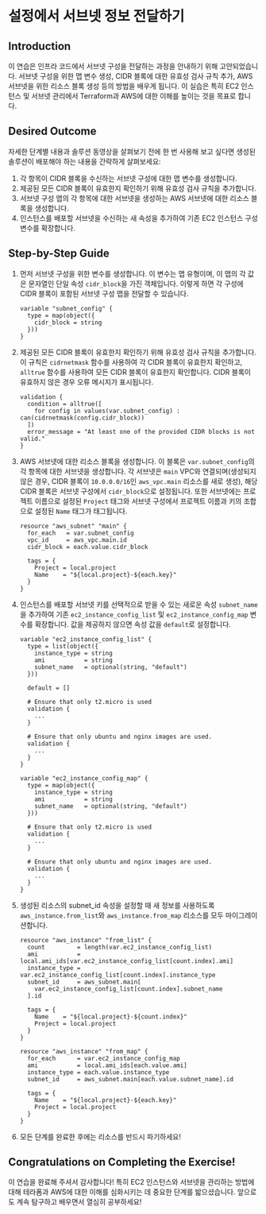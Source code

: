 # 설정에서 서브넷 정보 전달하기

## Introduction

이 연습은 인프라 코드에서 서브넷 구성을 전달하는 과정을 안내하기 위해 고안되었습니다. 서브넷 구성을 위한 맵 변수 생성, CIDR 블록에 대한 유효성 검사 규칙 추가, AWS 서브넷을 위한 리소스 블록 생성 등의 방법을 배우게 됩니다. 이 실습은 특히 EC2 인스턴스 및 서브넷 관리에서 Terraform과 AWS에 대한 이해를 높이는 것을 목표로 합니다.

## Desired Outcome

자세한 단계별 내용과 솔루션 동영상을 살펴보기 전에 한 번 사용해 보고 싶다면 생성된 솔루션이 배포해야 하는 내용을 간략하게 살펴보세요:

1. 각 항목이 CIDR 블록을 수신하는 서브넷 구성에 대한 맵 변수를 생성합니다.
2. 제공된 모든 CIDR 블록이 유효한지 확인하기 위해 유효성 검사 규칙을 추가합니다.
3. 서브넷 구성 맵의 각 항목에 대한 서브넷을 생성하는 AWS 서브넷에 대한 리소스 블록을 생성합니다.
4. 인스턴스를 배포할 서브넷을 수신하는 새 속성을 추가하여 기존 EC2 인스턴스 구성 변수를 확장합니다.

## Step-by-Step Guide

1. 먼저 서브넷 구성을 위한 변수를 생성합니다. 이 변수는 맵 유형이며, 이 맵의 각 값은 문자열인 단일 속성 `cidr_block`을 가진 객체입니다. 이렇게 하면 각 구성에 CIDR 블록이 포함된 서브넷 구성 맵을 전달할 수 있습니다.

    ```
    variable "subnet_config" {
      type = map(object({
        cidr_block = string
      }))
    }
    ```

2. 제공된 모든 CIDR 블록이 유효한지 확인하기 위해 유효성 검사 규칙을 추가합니다. 이 규칙은 `cidrnetmask` 함수를 사용하여 각 CIDR 블록이 유효한지 확인하고, `alltrue` 함수를 사용하여 모든 CIDR 블록이 유효한지 확인합니다. CIDR 블록이 유효하지 않은 경우 오류 메시지가 표시됩니다.

    ```
    validation {
      condition = alltrue([
        for config in values(var.subnet_config) : can(cidrnetmask(config.cidr_block))
      ])
      error_message = "At least one of the provided CIDR blocks is not valid."
    }
    ```

3. AWS 서브넷에 대한 리소스 블록을 생성합니다. 이 블록은 `var.subnet_config`의 각 항목에 대한 서브넷을 생성합니다. 각 서브넷은 `main` VPC와 연결되며(생성되지 않은 경우, CIDR 블록이 `10.0.0.0/16`인 `aws_vpc.main` 리소스를 새로 생성), 해당 CIDR 블록은 서브넷 구성에서 `cidr_block`으로 설정됩니다. 또한 서브넷에는 프로젝트 이름으로 설정된 `Project` 태그와 서브넷 구성에서 프로젝트 이름과 키의 조합으로 설정된 `Name` 태그가 태그됩니다.

    ```
    resource "aws_subnet" "main" {
      for_each   = var.subnet_config
      vpc_id     = aws_vpc.main.id
      cidr_block = each.value.cidr_block

      tags = {
        Project = local.project
        Name    = "${local.project}-${each.key}"
      }
    }
    ```

4. 인스턴스를 배포할 서브넷 키를 선택적으로 받을 수 있는 새로운 속성 `subnet_name`을 추가하여 기존 `ec2_instance_config_list` 및 `ec2_instance_config_map` 변수를 확장합니다. 값을 제공하지 않으면 속성 값을 `default`로 설정합니다.

    ```
    variable "ec2_instance_config_list" {
      type = list(object({
        instance_type = string
        ami           = string
        subnet_name   = optional(string, "default")
      }))

      default = []

      # Ensure that only t2.micro is used
      validation {
        ...
      }

      # Ensure that only ubuntu and nginx images are used.
      validation {
        ...
      }
    }

    variable "ec2_instance_config_map" {
      type = map(object({
        instance_type = string
        ami           = string
        subnet_name   = optional(string, "default")
      }))

      # Ensure that only t2.micro is used
      validation {
        ...
      }

      # Ensure that only ubuntu and nginx images are used.
      validation {
        ...
      }
    }
    ```

5. 생성된 리소스의 subnet_id 속성을 설정할 때 새 정보를 사용하도록 `aws_instance.from_list`와 `aws_instance.from_map` 리소스를 모두 마이그레이션합니다.

    ```
    resource "aws_instance" "from_list" {
      count         = length(var.ec2_instance_config_list)
      ami           = local.ami_ids[var.ec2_instance_config_list[count.index].ami]
      instance_type = var.ec2_instance_config_list[count.index].instance_type
      subnet_id     = aws_subnet.main[
        var.ec2_instance_config_list[count.index].subnet_name
      ].id

      tags = {
        Name    = "${local.project}-${count.index}"
        Project = local.project
      }
    }

    resource "aws_instance" "from_map" {
      for_each      = var.ec2_instance_config_map
      ami           = local.ami_ids[each.value.ami]
      instance_type = each.value.instance_type
      subnet_id     = aws_subnet.main[each.value.subnet_name].id

      tags = {
        Name    = "${local.project}-${each.key}"
        Project = local.project
      }
    }
    ```

6. 모든 단계를 완료한 후에는 리소스를 반드시 파기하세요!

## Congratulations on Completing the Exercise!

이 연습을 완료해 주셔서 감사합니다! 특히 EC2 인스턴스와 서브넷을 관리하는 방법에 대해 테라폼과 AWS에 대한 이해를 심화시키는 데 중요한 단계를 밟으셨습니다. 앞으로도 계속 탐구하고 배우면서 열심히 공부하세요!
